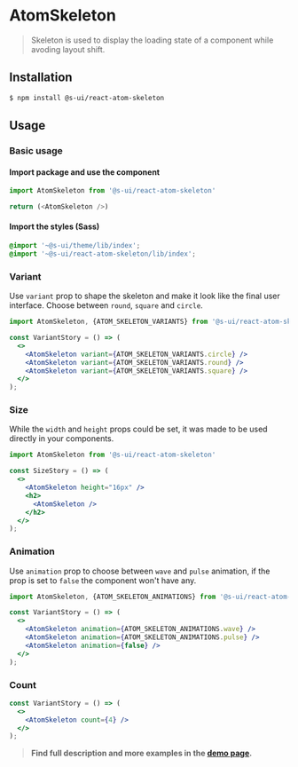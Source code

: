 # AtomSkeleton

> Skeleton is used to display the loading state of a component while avoding layout shift.

<!-- ![](./assets/preview.png) -->

## Installation

```sh
$ npm install @s-ui/react-atom-skeleton
```

## Usage

### Basic usage

#### Import package and use the component

```js
import AtomSkeleton from '@s-ui/react-atom-skeleton'

return (<AtomSkeleton />)
```

#### Import the styles (Sass)

```css
@import '~@s-ui/theme/lib/index';
@import '~@s-ui/react-atom-skeleton/lib/index';
```

### Variant

Use `variant` prop to shape the skeleton and make it look like the final user interface. Choose between `round`, `square` and `circle`.

```jsx
import AtomSkeleton, {ATOM_SKELETON_VARIANTS} from '@s-ui/react-atom-skeleton'

const VariantStory = () => (
  <>
    <AtomSkeleton variant={ATOM_SKELETON_VARIANTS.circle} />
    <AtomSkeleton variant={ATOM_SKELETON_VARIANTS.round} />
    <AtomSkeleton variant={ATOM_SKELETON_VARIANTS.square} />
  </>
);
```

### Size

While the `width` and `height` props could be set, it was made to be used directly in your components.

```jsx
import AtomSkeleton from '@s-ui/react-atom-skeleton'

const SizeStory = () => (
  <>
    <AtomSkeleton height="16px" />
    <h2>
      <AtomSkeleton />
    </h2>
  </>
);
```

### Animation

Use `animation` prop to choose between `wave` and `pulse` animation, if the prop is set to `false` the component won't have any.

```jsx
import AtomSkeleton, {ATOM_SKELETON_ANIMATIONS} from '@s-ui/react-atom-skeleton'

const VariantStory = () => (
  <>
    <AtomSkeleton animation={ATOM_SKELETON_ANIMATIONS.wave} />
    <AtomSkeleton animation={ATOM_SKELETON_ANIMATIONS.pulse} />
    <AtomSkeleton animation={false} />
  </>
);
```

### Count

```jsx
const VariantStory = () => (
  <>
    <AtomSkeleton count={4} />
  </>
);
```

> **Find full description and more examples in the [demo page](#).**